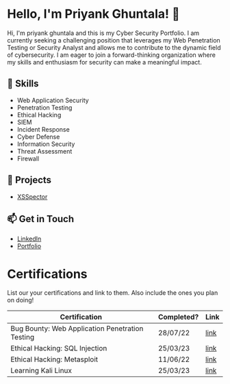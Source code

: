 # Hello, I'm Priyank Ghuntala! 👋

Hi, I'm priyank ghuntala and this is my Cyber Security Portfolio. I am currently seeking a challenging position that leverages my Web Penetration Testing or Security Analyst and allows me to contribute to the dynamic field of cybersecurity. I am eager to join a forward-thinking organization where my skills and enthusiasm for security can make a meaningful impact.

## 🔧 Skills
- Web Application Security
- Penetration Testing
- Ethical Hacking
- SIEM
- Incident Response
- Cyber Defense
- Information Security
- Threat Assessment
- Firewall

## 🌟 Projects
- [XSSpector](https://github.com/priyankghuntala/XSSpector.git) 

## 📫 Get in Touch
- [LinkedIn](https://linkedin.com/in/priyankghuntala)
- [Portfolio](https://priyank.github.io)

# Certifications 
List our your certifications and link to them. Also include the ones you plan on doing!

|                    Certification                          |               Completed?               |     Link       |
| ----------------------------------------------------------| -------------------------------------- | ---------------| 
| Bug Bounty: Web Application Penetration Testing           |                28/07/22                |     [link](https://www.udemy.com/certificate/UC-3ac0872b-7a85-47bb-876c-42b8deb6e883/)       | 
| Ethical Hacking: SQL Injection                            |                25/03/23                |     [link](https://www.linkedin.com/learning/certificates/085cbee615b59b7bcbdb0b517b92b3c499012fccfba18200200c3bc63be82632?lipi=urn%3Ali%3Apage%3Ad_flagship3_profile_view_base_certifications_details%3Bv13pTjhMQI2Rh3uQAX3p3Q%3D%3D)       | 
| Ethical Hacking: Metasploit                               |                11/06/22                |     [link](https://www.udemy.com/certificate/UC-5517dcef-d6a2-497e-a1a5-1846695bb9f8/)       | 
| Learning Kali Linux                                       |                25/03/23                |     [link](https://www.linkedin.com/learning/certificates/bb78dd5d985bedc8d71bb6ba8957321acb821bf558a7e181abd68b88724a69ec?lipi=urn%3Ali%3Apage%3Ad_flagship3_profile_view_base_certifications_details%3BIHXqfx3zSW%2BLZRDLXNiOmw%3D%3D)       | 
